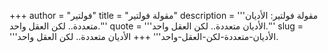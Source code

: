 +++
author = "فولتير"
title = "مقولة فولتير"
description = '''مقولة فولتير: الأديان متعددة.. لكن العقل واحد.'''
quote = '''الأديان متعددة.. لكن العقل واحد.'''
slug = '''الأديان-متعددة-لكن-العقل-واحد'''
+++
الأديان متعددة.. لكن العقل واحد.
